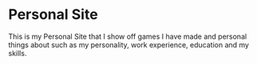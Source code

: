 # Personal Site
This is my Personal Site that I show off games I have made and personal things about such as my personality, work experience, education and my skills.